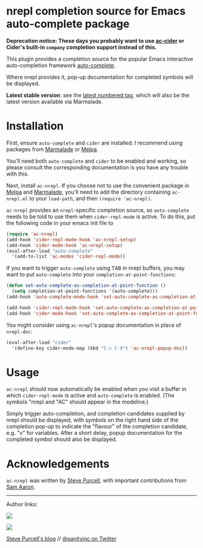nrepl completion source for Emacs auto-complete package
=======================================================

__Deprecation notice: These days you probably want to use
 [ac-cider](https://github.com/clojure-emacs/ac-cider)
 or Cider's built-in `company` completion support instead of this.__

This plugin provides a completion source for the popular Emacs
interactive auto-completion framework
[auto-complete](http://cx4a.org/software/auto-complete/).

Where nrepl provides it, pop-up documentation for completed symbols
will be displayed.

**Latest stable version**: see the [latest numbered tag](https://github.com/clojure-emacs/ac-nrepl/tags), which
will also be the latest version available via Marmalade.

Installation
=============

First, ensure `auto-complete` and `cider` are installed: I recommend
using packages from [Marmalade][marmalade] or [Melpa][melpa].

You'll need both `auto-complete` and `cider` to be enabled and
working, so please consult the corresponding documentation is you have
any trouble with this.

Next, install `ac-nrepl`. If you choose not to use the convenient
package in [Melpa][melpa] and [Marmalade][marmalade], you'll need to
add the directory containing `ac-nrepl.el` to your `load-path`, and
then `(require 'ac-nrepl)`.

`ac-nrepl` provides an `nrepl`-specific completion source,
so `auto-complete` needs to be told to use them when `cider-repl-mode` is
active. To do this, put the following code in your emacs init file to

```el
(require 'ac-nrepl)
(add-hook 'cider-repl-mode-hook 'ac-nrepl-setup)
(add-hook 'cider-mode-hook 'ac-nrepl-setup)
(eval-after-load "auto-complete"
  '(add-to-list 'ac-modes 'cider-repl-mode))
```

If you want to trigger `auto-complete` using <kbd>TAB</kbd> in nrepl buffers, you may
want to put `auto-complete` into your `completion-at-point-functions`:

```el
(defun set-auto-complete-as-completion-at-point-function ()
  (setq completion-at-point-functions '(auto-complete)))
(add-hook 'auto-complete-mode-hook 'set-auto-complete-as-completion-at-point-function)

(add-hook 'cider-repl-mode-hook 'set-auto-complete-as-completion-at-point-function)
(add-hook 'cider-mode-hook 'set-auto-complete-as-completion-at-point-function)
```

You might consider using `ac-nrepl`'s popup documentation in place of `nrepl-doc`:

```el
(eval-after-load "cider"
  '(define-key cider-mode-map (kbd "C-c C-d") 'ac-nrepl-popup-doc))
```

Usage
=====

`ac-nrepl` should now automatically be enabled when you visit a buffer
in which `cider-repl-mode` is active and `auto-complete` is enabled. (The
symbols "nrepl and "AC" should appear in the modeline.)

Simply trigger auto-completion, and completion candidates supplied by
nrepl should be displayed, with symbols on the right hand side of the
completion pop-up to indicate the "flavour" of the completion
candidate, e.g. "v" for variables. After a short delay, popup
documentation for the completed symbol should also be displayed.



[marmalade]: http://marmalade-repo.org
[melpa]: http://melpa.milkbox.net

Acknowledgements
================

`ac-nrepl` was written by [Steve Purcell](https://github.com/purcell), with important contributions from [Sam Aaron](https://github.com/samaaron).

<hr>

Author links:

[![](http://api.coderwall.com/purcell/endorsecount.png)](http://coderwall.com/purcell)

[![](http://www.linkedin.com/img/webpromo/btn_liprofile_blue_80x15.png)](http://uk.linkedin.com/in/stevepurcell)

[Steve Purcell's blog](http://www.sanityinc.com/) // [@sanityinc on Twitter](https://twitter.com/sanityinc)
